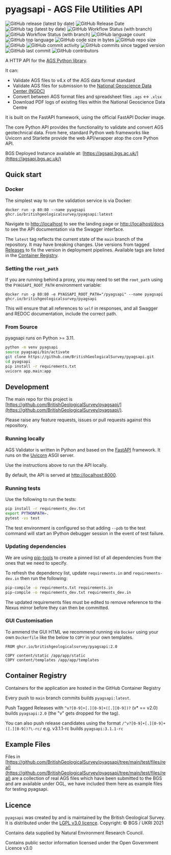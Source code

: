 # pyagsapi - AGS File Utilities API

![GitHub release (latest by date)](https://img.shields.io/github/v/release/BritishGeologicalSurvey/pyagsapi?style=for-the-badge)
![GitHub Release Date](https://img.shields.io/github/release-date/BritishGeologicalSurvey/pyagsapi?style=for-the-badge)
![GitHub tag (latest by date)](https://img.shields.io/github/v/tag/BritishGeologicalSurvey/pyagsapi?style=for-the-badge)
![GitHub Workflow Status (with branch)](https://img.shields.io/github/actions/workflow/status/BritishGeologicalSurvey/pyagsapi/lint_and_test.yml?label=Tests&style=for-the-badge)
![GitHub Workflow Status (with branch)](https://img.shields.io/github/actions/workflow/status/BritishGeologicalSurvey/pyagsapi/main.yml?style=for-the-badge)
![GitHub language count](https://img.shields.io/github/languages/count/BritishGeologicalSurvey/pyagsapi?style=for-the-badge)
![GitHub top language](https://img.shields.io/github/languages/top/BritishGeologicalSurvey/pyagsapi?style=for-the-badge)
![GitHub code size in bytes](https://img.shields.io/github/languages/code-size/BritishGeologicalSurvey/pyagsapi?style=for-the-badge)
![GitHub repo size](https://img.shields.io/github/repo-size/BritishGeologicalSurvey/pyagsapi?style=for-the-badge)
![GitHub](https://img.shields.io/github/license/BritishGeologicalSurvey/pyagsapi?style=for-the-badge)
![GitHub commit activity](https://img.shields.io/github/commit-activity/y/BritishGeologicalSurvey/pyagsapi?style=for-the-badge)
![GitHub commits since tagged version](https://img.shields.io/github/commits-since/BritishGeologicalSurvey/pyagsapi/v4.4?style=for-the-badge)
![GitHub last commit](https://img.shields.io/github/last-commit/BritishGeologicalSurvey/pyagsapi?style=for-the-badge)
![GitHub contributors](https://img.shields.io/github/contributors/BritishGeologicalSurvey/pyagsapi?style=for-the-badge)

A HTTP API for the [AGS Python library](https://gitlab.com/ags-data-format-wg/ags-python-library).

It can:

- Validate AGS files to v4.x of the AGS data format standard
- Validate AGS files for submission to the [National Geoscience Data Center (NGDC)](http://transfer.bgs.ac.uk/ingestion)
- Convert between AGS format files and spreadsheet files `.ags` <-> `.xlsx`
- Download PDF logs of existing files within the National Geoscience Data Centre

It is built on the FastAPI framework, using the official FastAPI Docker image.

The core Python API provides the functionality to validate and convert AGS geotechnical data. From here, standard Python web frameworks like Uvicorn and Starlette provide the web API/wrapper atop the core Python API.

BGS Deployed Instance available at: [https://agsapi.bgs.ac.uk/](https://agsapi.bgs.ac.uk/)

## Quick start

### Docker

The simplest way to run the validation service is via Docker:

```
docker run -p 80:80 --name pyagsapi ghcr.io/britishgeologicalsurvey/pyagsapi:latest
```

Navigate to [http://localhost](http://localhost) to see the landing page or [http://localhost/docs](http://localhost/docs) to see the API documentation via the Swagger interface.

The `latest` tag reflects the current state of the `main` branch of the repository. It may have breaking changes. Use versions from tagged [Releases](https://github.com/BritishGeologicalSurvey/pyagsapi/releases) to fix the version in deployment pipelines. Available tags are listed in the [Container Registry](https://github.com/BritishGeologicalSurvey/AGS-Validator/pkgs/container/pyagsapi).

### Setting the `root_path`

If you are running behind a proxy, you may need to set the `root_path` using the `PYAGSAPI_ROOT_PATH` environment variable:

```
docker run -p 80:80 -e PYAGSAPI_ROOT_PATH="/pyagsapi" --name pyagsapi ghcr.io/britishgeologicalsurvey/pyagsapi
```

This will ensure that all references to `self` in responses, and all Swagger and REDOC documentation, include the correct path.

### From Source

pyagsapi runs on Python >= 3.11.

```bash
python -m venv pyagsapi
source pyagsapi/bin/activate
git clone https://github.com/BritishGeologicalSurvey/pyagsapi.git
cd pyagsapi
pip install -r requirements.txt
uvicorn app.main:app 
```

## Development

The main repo for this project is [https://github.com/BritishGeologicalSurvey/pyagsapi/](https://github.com/BritishGeologicalSurvey/pyagsapi/).

Please raise any feature requests, issues or pull requests against this repository.

### Running locally

AGS Validator is written in Python and based on the [FastAPI](https://fastapi.tiangolo.com/) framework. It runs on the [Uvicorn](https://www.uvicorn.org/) ASGI server.

Use the instructions above to run the API locally.

By default, the API is served at [http://localhost:8000](http://localhost:8000).

### Running tests

Use the following to run the tests:

```bash
pip install -r requirements_dev.txt
export PYTHONPATH=.
pytest -vs test
```

The test environment is configured so that adding `--pdb` to the test command will start an IPython debugger session in the event of test failure.

### Updating dependencies

We are using [pip-tools](https://pip-tools.readthedocs.io/en/stable/) to create a pinned list of all dependencies from the ones that we need to specify.

To refresh the dependency list, update `requirements.in` and `requirements-dev.in` then run the following:

```bash
pip-compile -o requirements.txt requirements.in
pip-compile -o requirements_dev.txt requirements_dev.in
```

The updated requirements files must be edited to remove reference to the Nexus mirror before they can then be committed.

### GUI Customisation

To ammend the GUI HTML we recommend running via `Docker` using your own `Dockerfile` like the below to `COPY` in your own templates.

```
FROM ghcr.io/britishgeologicalsurvey/pyagsapi:2.0

COPY content/static /app/app/static
COPY content/templates /app/app/templates
```

## Container Registry

Containers for the application are hosted in the GitHub Container Registry

Every push to `main` branch commits builds `pyagsapi:latest`.

Push Tagged Releases with `^v?[0-9]+[.][0-9]+([.][0-9])?` (v* == v2.0) builds `pyagsapi:2.0` (the "v" gets dropped for the tag).

You can also push release candidates using the format `/^v?[0-9]+[.][0-9]+([.][0-9])?\-rc/` e.g. v3.1.1-rc builds `pyagsapi:3.1.1-rc`

## Example Files

Files in [https://github.com/BritishGeologicalSurvey/pyagsapi/tree/main/test/files/real](https://github.com/BritishGeologicalSurvey/pyagsapi/tree/main/test/files/real) are a collection of real AGS files which have been submitted to the BGS and are available under OGL, we have included them here as example files for testing pyagsapi.

## Licence

`pyagsapi` was created by and is maintained by the British Geological Survey.
It is distributed under the [LGPL v3.0 licence](LICENSE).
Copyright: © BGS / UKRI 2021

Contains data supplied by Natural Environment Research Council.

Contains public sector information licensed under the Open Government Licence v3.0

